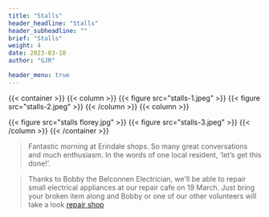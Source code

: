 ```yaml
---
title: "Stalls"
header_headline: "Stalls"
header_subheadline: ""
brief: "Stalls"
weight: 4 
date: 2023-03-10
author: "GJR"  

header_menu: true
---  
```



{{< container >}}
{{< column >}}
{{< figure src="stalls-1.jpeg"   >}}
{{< figure src="stalls-2.jpeg"   >}}
{{< /column >}}
{{< column >}}

{{< figure src="stalls florey.jpg"   >}}
{{< figure src="stalls-3.jpeg"   >}}
{{< /column >}}
{{< /container >}}
 > Fantastic morning at Erindale shops. So many great conversations and much enthusiasm. In the words of one local resident, ‘let’s get this done!’.

>Thanks to Bobby the Belconnen Electrician, we'll be able to repair small electrical appliances at our repair cafe on 19 March. Just bring your broken item along and Bobby or one of our other volunteers will take a
look [repair shop](https://m.facebook.com/story.php?story_fbid=pfbid02PwxCU9MqT92ZRmBvCzSt3stCbsPR5GcHPSYGJaMbMPXrJcp7PpkoL7oJ99mfNV6yl&id=100065036642403&sfnsn=mo&mibextid=DcJ9fc
)
 